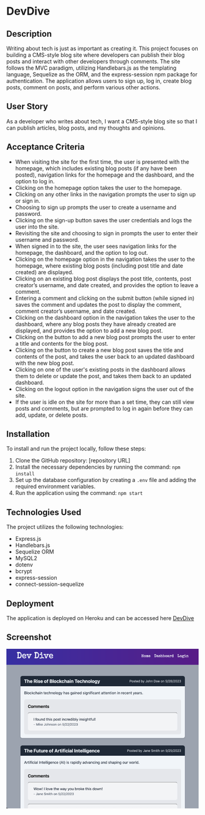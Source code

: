 # DevDive

## Description

Writing about tech is just as important as creating it. This project focuses on building a CMS-style blog site where developers can publish their blog posts and interact with other developers through comments. The site follows the MVC paradigm, utilizing Handlebars.js as the templating language, Sequelize as the ORM, and the express-session npm package for authentication. The application allows users to sign up, log in, create blog posts, comment on posts, and perform various other actions.

## User Story

As a developer who writes about tech, I want a CMS-style blog site so that I can publish articles, blog posts, and my thoughts and opinions.

## Acceptance Criteria

- When visiting the site for the first time, the user is presented with the homepage, which includes existing blog posts (if any have been posted), navigation links for the homepage and the dashboard, and the option to log in.
- Clicking on the homepage option takes the user to the homepage.
- Clicking on any other links in the navigation prompts the user to sign up or sign in.
- Choosing to sign up prompts the user to create a username and password.
- Clicking on the sign-up button saves the user credentials and logs the user into the site.
- Revisiting the site and choosing to sign in prompts the user to enter their username and password.
- When signed in to the site, the user sees navigation links for the homepage, the dashboard, and the option to log out.
- Clicking on the homepage option in the navigation takes the user to the homepage, where existing blog posts (including post title and date created) are displayed.
- Clicking on an existing blog post displays the post title, contents, post creator’s username, and date created, and provides the option to leave a comment.
- Entering a comment and clicking on the submit button (while signed in) saves the comment and updates the post to display the comment, comment creator’s username, and date created.
- Clicking on the dashboard option in the navigation takes the user to the dashboard, where any blog posts they have already created are displayed, and provides the option to add a new blog post.
- Clicking on the button to add a new blog post prompts the user to enter a title and contents for the blog post.
- Clicking on the button to create a new blog post saves the title and contents of the post, and takes the user back to an updated dashboard with the new blog post.
- Clicking on one of the user's existing posts in the dashboard allows them to delete or update the post, and takes them back to an updated dashboard.
- Clicking on the logout option in the navigation signs the user out of the site.
- If the user is idle on the site for more than a set time, they can still view posts and comments, but are prompted to log in again before they can add, update, or delete posts.

## Installation

To install and run the project locally, follow these steps:

1. Clone the GitHub repository: [repository URL]
2. Install the necessary dependencies by running the command: `npm install`
3. Set up the database configuration by creating a `.env` file and adding the required environment variables.
4. Run the application using the command: `npm start`

## Technologies Used

The project utilizes the following technologies:

- Express.js
- Handlebars.js
- Sequelize ORM
- MySQL2
- dotenv
- bcrypt
- express-session
- connect-session-sequelize

## Deployment

The application is deployed on Heroku and can be accessed here [DevDive](https://devdive.herokuapp.com/)

## Screenshot

![App Screenshot](assets/screenshot.png)
